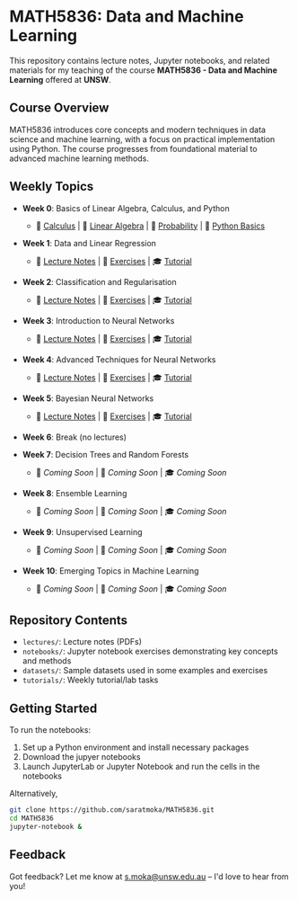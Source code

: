 # MATH5836: Data and Machine Learning

This repository contains lecture notes, Jupyter notebooks, and related materials for my teaching of the course **MATH5836 - Data and Machine Learning** offered at **UNSW**.

## Course Overview

MATH5836 introduces core concepts and modern techniques in data science and machine learning, with a focus on practical implementation using Python. 
The course progresses from foundational material to advanced machine learning methods.

## Weekly Topics  

- **Week 0**: Basics of Linear Algebra, Calculus, and Python  
  - 📝 [Calculus](https://github.com/saratmoka/MATH5836/blob/main/lectures/MATH5836_Lec_0_Calculus.pdf) | 📝 [Linear Algebra](https://github.com/saratmoka/MATH5836/blob/main/lectures/MATH5836_Lec_0_LinearAlgebra.pdf) | 📝 [Probability](https://github.com/saratmoka/MATH5836/blob/main/lectures/MATH5836_Lec_0_Probability.pdf) | 📖 [Python Basics](https://github.com/saratmoka/MATH5836/tree/main/notebooks/week00)  
- **Week 1**: Data and Linear Regression  
  - 📝 [Lecture Notes](https://github.com/saratmoka/MATH5836/blob/main/lectures/MATH5836_Lec_1_Data_and_Linear_Regression.pdf) | 📖 [Exercises](https://github.com/saratmoka/MATH5836/tree/main/notebooks/week01) | 🎓 [Tutorial](https://github.com/saratmoka/MATH5836/tree/main/tutorials/week01)  
- **Week 2**: Classification and Regularisation  
  - 📝 [Lecture Notes](https://github.com/saratmoka/MATH5836/blob/main/lectures/MATH5836_Lec_2_Classification_and_Regularization.pdf) | 📖 [Exercises](https://github.com/saratmoka/MATH5836/tree/main/notebooks/week02) | 🎓 [Tutorial](https://github.com/saratmoka/MATH5836/tree/main/tutorials/week02)  
- **Week 3**: Introduction to Neural Networks  
  - 📝 [Lecture Notes](https://github.com/saratmoka/MATH5836/blob/main/lectures/MATH5836_Lec_3_Introduction_to_Neural_Networks.pdf) | 📖 [Exercises](https://github.com/saratmoka/MATH5836/tree/main/notebooks/week03) | 🎓 [Tutorial](https://github.com/saratmoka/MATH5836/tree/main/tutorials/week03)  
- **Week 4**: Advanced Techniques for Neural Networks  
  - 📝 [Lecture Notes](https://github.com/saratmoka/MATH5836/blob/main/lectures/MATH5836_Lec_4_Advanced_Techniques_for_Neural_Networks.pdf) | 📖 [Exercises](https://github.com/saratmoka/MATH5836/tree/main/notebooks/week04) | 🎓 [Tutorial](https://github.com/saratmoka/MATH5836/tree/main/tutorials/week04)  
- **Week 5**: Bayesian Neural Networks  
  - 📝 [Lecture Notes](https://github.com/saratmoka/MATH5836/blob/main/lectures/MATH5836_Lec_5_Bayesian_Neural_Networks.pdf) | 📖 [Exercises](https://github.com/saratmoka/MATH5836/tree/main/notebooks/week05) | 🎓 [Tutorial](https://github.com/saratmoka/MATH5836/tree/main/tutorials/week05)  

- **Week 6**: Break (no lectures)  

- **Week 7**: Decision Trees and Random Forests 
  - 📝 *Coming Soon* | 📖 *Coming Soon* | 🎓 *Coming Soon*    
- **Week 8**: Ensemble Learning  
  - 📝 *Coming Soon* | 📖 *Coming Soon* | 🎓 *Coming Soon*    
- **Week 9**: Unsupervised Learning  
  - 📝 *Coming Soon* | 📖 *Coming Soon* | 🎓 *Coming Soon*   
- **Week 10**: Emerging Topics in Machine Learning  
  - 📝 *Coming Soon* | 📖 *Coming Soon* | 🎓 *Coming Soon*  
  <!-- - 📝 [Lecture Notes](#) | 📖 [Exercises](#) | 🎓 [Tutorial](#)  -->

## Repository Contents

- `lectures/`: Lecture notes (PDFs)
- `notebooks/`: Jupyter notebook exercises demonstrating key concepts and methods
- `datasets/`: Sample datasets used in some examples and exercises
- `tutorials/`: Weekly tutorial/lab tasks

## Getting Started

To run the notebooks:

1. Set up a Python environment and install necessary packages
2. Download the jupyer notebooks
2. Launch JupyterLab or Jupyter Notebook and run the cells in the notebooks

Alternatively,

```bash
git clone https://github.com/saratmoka/MATH5836.git
cd MATH5836
jupyter-notebook &
```
## Feedback

Got feedback? Let me know at [s.moka@unsw.edu.au](mailto:s.moka@unsw.edu.au) – I'd love to hear from you! 

